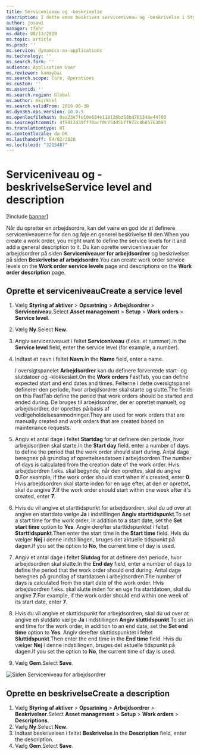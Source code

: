 ```yaml
---
title: Serviceniveau og -beskrivelse
description: I dette emne beskrives serviceniveau og -beskrivelse i Styring af aktiver.
author: josaw1
manager: tfehr
ms.date: 08/13/2019
ms.topic: article
ms.prod: ''
ms.service: dynamics-ax-applications
ms.technology: ''
ms.search.form: ''
audience: Application User
ms.reviewer: kamaybac
ms.search.scope: Core, Operations
ms.custom: ''
ms.assetid: ''
ms.search.region: Global
ms.author: mkirknel
ms.search.validFrom: 2019-08-30
ms.dyn365.ops.version: 10.0.5
ms.openlocfilehash: 0aa23e7fe10e684e110126bd58bd761348e44700
ms.sourcegitcommit: 4f9912439ff78acf0c754d5bff972c4b85763093
ms.translationtype: HT
ms.contentlocale: da-DK
ms.lasthandoff: 04/02/2020
ms.locfileid: "3215487"
---
```

# <a name="service-level-and-description"></a><span data-ttu-id="84f83-103">Serviceniveau og -beskrivelse</span><span class="sxs-lookup"><span data-stu-id="84f83-103">Service level and description</span></span>

[!include [banner](../../includes/banner.md)]

 

<span data-ttu-id="84f83-104">Når du opretter en arbejdsordre, kan det være en god ide at definere serviceniveauerne for den og føje en generel beskrivelse til den.</span><span class="sxs-lookup"><span data-stu-id="84f83-104">When you create a work order, you might want to define the service levels for it and add a general description to it.</span></span> <span data-ttu-id="84f83-105">Du kan oprette serviceniveauer for arbejdsordrer på siden **Serviceniveauer for arbejdsordrer** og beskrivelser på siden **Beskrivelse af arbejdsordre**.</span><span class="sxs-lookup"><span data-stu-id="84f83-105">You can create work order service levels on the **Work order service levels** page and descriptions on the **Work order description** page.</span></span>

## <a name="create-a-service-level"></a><span data-ttu-id="84f83-106">Oprette et serviceniveau</span><span class="sxs-lookup"><span data-stu-id="84f83-106">Create a service level</span></span>

1. <span data-ttu-id="84f83-107">Vælg **Styring af aktiver** \> **Opsætning** \> **Arbejdsordrer** \> **Serviceniveau**.</span><span class="sxs-lookup"><span data-stu-id="84f83-107">Select **Asset management** \> **Setup** \> **Work orders** \> **Service level**.</span></span>
2. <span data-ttu-id="84f83-108">Vælg **Ny**.</span><span class="sxs-lookup"><span data-stu-id="84f83-108">Select **New**.</span></span>
3. <span data-ttu-id="84f83-109">Angiv serviceniveauet i feltet **Serviceniveau** (f.eks. et nummer).</span><span class="sxs-lookup"><span data-stu-id="84f83-109">In the **Service level** field, enter the service level (for example, a number).</span></span>
4. <span data-ttu-id="84f83-110">Indtast et navn i feltet **Navn**.</span><span class="sxs-lookup"><span data-stu-id="84f83-110">In the **Name** field, enter a name.</span></span>

    <span data-ttu-id="84f83-111">I oversigtspanelet **Arbejdsordrer** kan du definere forventede start- og slutdatoer og -klokkeslæt.</span><span class="sxs-lookup"><span data-stu-id="84f83-111">On the **Work orders** FastTab, you can define expected start and end dates and times.</span></span> <span data-ttu-id="84f83-112">Felterne i dette oversigtspanel definerer den periode, hvor arbejdsordrer skal starte og slutte.</span><span class="sxs-lookup"><span data-stu-id="84f83-112">The fields on this FastTab define the period that work orders should be started and ended during.</span></span> <span data-ttu-id="84f83-113">De bruges til arbejdsordrer, der er oprettet manuelt, og arbejdsordrer, der oprettes på basis af vedligeholdelsesanmodninger.</span><span class="sxs-lookup"><span data-stu-id="84f83-113">They are used for work orders that are manually created and work orders that are created based on maintenance requests.</span></span> 

5. <span data-ttu-id="84f83-114">Angiv et antal dage i feltet **Startdag** for at definere den periode, hvor arbejdsordren skal starte.</span><span class="sxs-lookup"><span data-stu-id="84f83-114">In the **Start day** field, enter a number of days to define the period that the work order should start during.</span></span> <span data-ttu-id="84f83-115">Antal dage beregnes på grundlag af oprettelsesdatoen i arbejdsordren.</span><span class="sxs-lookup"><span data-stu-id="84f83-115">The number of days is calculated from the creation date of the work order.</span></span> <span data-ttu-id="84f83-116">Hvis arbejdsordren f.eks. skal begynde, når den oprettes, skal du angive **0**.</span><span class="sxs-lookup"><span data-stu-id="84f83-116">For example, if the work order should start when it's created, enter **0**.</span></span> <span data-ttu-id="84f83-117">Hvis arbejdsordren skal starte inden for en uge efter, at den er oprettet, skal du angive **7**.</span><span class="sxs-lookup"><span data-stu-id="84f83-117">If the work order should start within one week after it's created, enter **7**.</span></span>
6. <span data-ttu-id="84f83-118">Hvis du vil angive et starttidspunkt for arbejdsordren, skal du ud over at angive en startdato vælge **Ja** i indstillingen **Angiv starttidspunkt**.</span><span class="sxs-lookup"><span data-stu-id="84f83-118">To set a start time for the work order, in addition to a start date, set the **Set start time** option to **Yes**.</span></span> <span data-ttu-id="84f83-119">Angiv derefter starttidspunktet i feltet **Starttidspunkt**.</span><span class="sxs-lookup"><span data-stu-id="84f83-119">Then enter the start time in the **Start time** field.</span></span> <span data-ttu-id="84f83-120">Hvis du vælger **Nej** i denne indstillingen, bruges det aktuelle tidspunkt på dagen.</span><span class="sxs-lookup"><span data-stu-id="84f83-120">If you set the option to **No**, the current time of day is used.</span></span>
7. <span data-ttu-id="84f83-121">Angiv et antal dage i feltet **Slutdag** for at definere den periode, hvor arbejdsordren skal slutte.</span><span class="sxs-lookup"><span data-stu-id="84f83-121">In the **End day** field, enter a number of days to define the period that the work order should end during.</span></span> <span data-ttu-id="84f83-122">Antal dage beregnes på grundlag af startdatoen i arbejdsordren.</span><span class="sxs-lookup"><span data-stu-id="84f83-122">The number of days is calculated from the start date of the work order.</span></span> <span data-ttu-id="84f83-123">Hvis arbejdsordren f.eks. skal slutte inden for en uge fra startdatoen, skal du angive **7**.</span><span class="sxs-lookup"><span data-stu-id="84f83-123">For example, if the work order should end within one week of its start date, enter **7**.</span></span>
8. <span data-ttu-id="84f83-124">Hvis du vil angive et sluttidspunkt for arbejdsordren, skal du ud over at angive en slutdato vælge **Ja** i indstillingen **Angiv sluttidspunkt**.</span><span class="sxs-lookup"><span data-stu-id="84f83-124">To set an end time for the work order, in addition to an end date, set the **Set end time** option to **Yes**.</span></span> <span data-ttu-id="84f83-125">Angiv derefter sluttidspunktet i feltet **Sluttidspunkt**.</span><span class="sxs-lookup"><span data-stu-id="84f83-125">Then enter the end time in the **End time** field.</span></span> <span data-ttu-id="84f83-126">Hvis du vælger **Nej** i denne indstillingen, bruges det aktuelle tidspunkt på dagen.</span><span class="sxs-lookup"><span data-stu-id="84f83-126">If you set the option to **No**, the current time of day is used.</span></span>
9. <span data-ttu-id="84f83-127">Vælg **Gem**.</span><span class="sxs-lookup"><span data-stu-id="84f83-127">Select **Save**.</span></span>

![Siden Serviceniveau for arbejdsordrer](media/19-setup-for-work-orders.png)

## <a name="create-a-description"></a><span data-ttu-id="84f83-129">Oprette en beskrivelse</span><span class="sxs-lookup"><span data-stu-id="84f83-129">Create a description</span></span>

1. <span data-ttu-id="84f83-130">Vælg **Styring af aktiver** \> **Opsætning** \> **Arbejdsordrer** \> **Beskrivelser**.</span><span class="sxs-lookup"><span data-stu-id="84f83-130">Select **Asset management** \> **Setup** \> **Work orders** \> **Descriptions**.</span></span>
2. <span data-ttu-id="84f83-131">Vælg **Ny**.</span><span class="sxs-lookup"><span data-stu-id="84f83-131">Select **New**.</span></span>
3. <span data-ttu-id="84f83-132">Indtast beskrivelsen i feltet **Beskrivelse**.</span><span class="sxs-lookup"><span data-stu-id="84f83-132">In the **Description** field, enter the description.</span></span>
4. <span data-ttu-id="84f83-133">Vælg **Gem**.</span><span class="sxs-lookup"><span data-stu-id="84f83-133">Select **Save**.</span></span>
